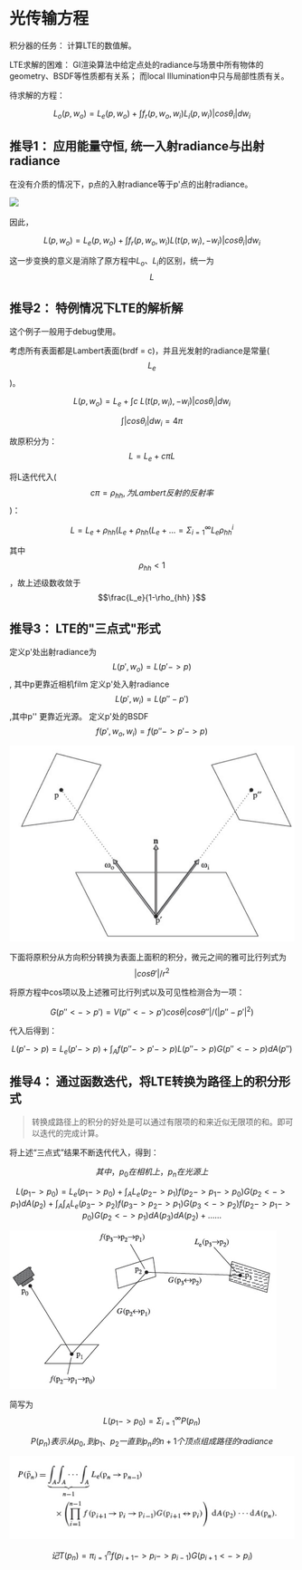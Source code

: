# 光传输方程

积分器的任务： 计算LTE的数值解。

LTE求解的困难： GI渲染算法中给定点处的radiance与场景中所有物体的geometry、BSDF等性质都有关系； 而local Illumination中只与局部性质有关。

待求解的方程：

$$L_o(p,w_o) = L_e(p,w_o) + \int f_r(p,w_o,w_i)L_i(p,w_i) |cos\theta_i| dw_i$$

## 推导1： 应用能量守恒, 统一入射radiance与出射radiance

在没有介质的情况下，p点的入射radiance等于p'点的出射radiance。

![
](/assets/pbrt16-1-09.jpg)

因此，

$$L(p,w_o) = L_e(p,w_o) + \int f_r(p,w_o,w_i)L(t(p,w_i),-w_i) |cos\theta_i| dw_i$$

这一步变换的意义是消除了原方程中$L_o、L_i$的区别，统一为$$L$$

## 推导2： 特例情况下LTE的解析解


这个例子一般用于debug使用。


考虑所有表面都是Lambert表面(brdf = c)，并且光发射的radiance是常量($$L_e$$)。

$$L(p,w_o) = L_e + \int c\  L(t(p,w_i),-w_i) |cos\theta_i| dw_i$$

$$\int |cos\theta_i| dw_i = 4\pi$$

故原积分为：
$$L = L_e + c\pi L$$

将L迭代代入($$c\pi = \rho_{hh}, 为Lambert反射的反射率$$)：

$$L = L_e + \rho_{hh} (L_e + \rho_{hh} ( L_e + ... = \Sigma_{i=1}^{\infty} L_e \rho_{hh}^i$$

其中$$\rho_{hh} < 1$$，故上述级数收敛于$$\frac{L_e}{1-\rho_{hh} }$$


## 推导3： LTE的"三点式"形式

定义p'处出射radiance为$$L(p',w_o) = L(p'->p)$$, 其中p更靠近相机film
定义p'处入射radiance $$L(p',w_i) = L(p''-p')$$,其中p'' 更靠近光源。
定义p'处的BSDF $$f(p',w_o,w_i) = f(p''->p'->p)$$

![](/assets/pbrt16-1-15.jpg)


下面将原积分从方向积分转换为表面上面积的积分，微元之间的雅可比行列式为$$|cos\theta '|/ r^2$$

将原方程中cos项以及上述雅可比行列式以及可见性检测合为一项：

$$G(p'' <-> p') = V(p'' <-> p') cos\theta |cos\theta ''| / (|p''-p'|^2)$$

代入后得到：

$$L(p'->p) = L_e(p'->p) + \int_A f(p'' -> p' -> p) L(p''->p) G(p'' <-> p) dA(p'')$$


## 推导4： 通过函数迭代，将LTE转换为路径上的积分形式

> 转换成路径上的积分的好处是可以通过有限项的和来近似无限项的和。即可以迭代的完成计算。


将上述“三点式”结果不断迭代代入，得到：

$$其中，p_0在相机上，p_n在光源上$$

$$L(p_1->p_0) = L_e(p_1 -> p_0) + \int_A L_e(p_2->p_1) f(p_2->p_1->p_0) G(p_2 <-> p_1) dA(p_2) + \int_A \int_A L_e(p_3 -> p_2) f(p_3 -> p_2 -> p_1) G(p_3 <-> p_2)  f(p_2 -> p_1 -> p_0) G(p_2 <-> p_1) dA(p_3) dA(p_2) + ……$$

![](/assets/pbrt16-1-18.jpg)

简写为
$$L(p_1 -> p_0) = \Sigma_{i=1}^\infty P(p_n)$$

$$P(p_n) 表示从p_0,到p_1、 p_2一直到p_n的n+1个顶点组成路径的radiance$$

![](/assets/pbrt16-1-20.jpg)

$$ 记 T(p_n) = \pi_{i=1}^n f(p_{i+1} -> p_i -> p_{i-1})G(p_{i+1} <-> p_i)$$